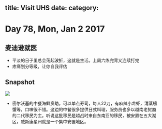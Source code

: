 title: Visit UHS 
date:
category: 
---
# Day 78, Mon, Jan 2 2017
## 麦迪逊就医
- 平淡的日子里总会荡起波折，这就是生活。上周六练完背又连续打完
- 疼痛划分等级，让你自我评估
## Snapshot
![](./01022017/1)

- 密尔沃基的中餐海鲜资助，可以单点寿司，每人22刀，有麻辣小龙虾，清蒸螃蟹等，口味很不错。这边的中餐很多提供日式料理，服务员也多以越南老挝裔的二代移民为主。听说这批移民是越战时来自东南亚的移民，被安置在五大湖区，威斯康星州就是一个集中安置地区。

